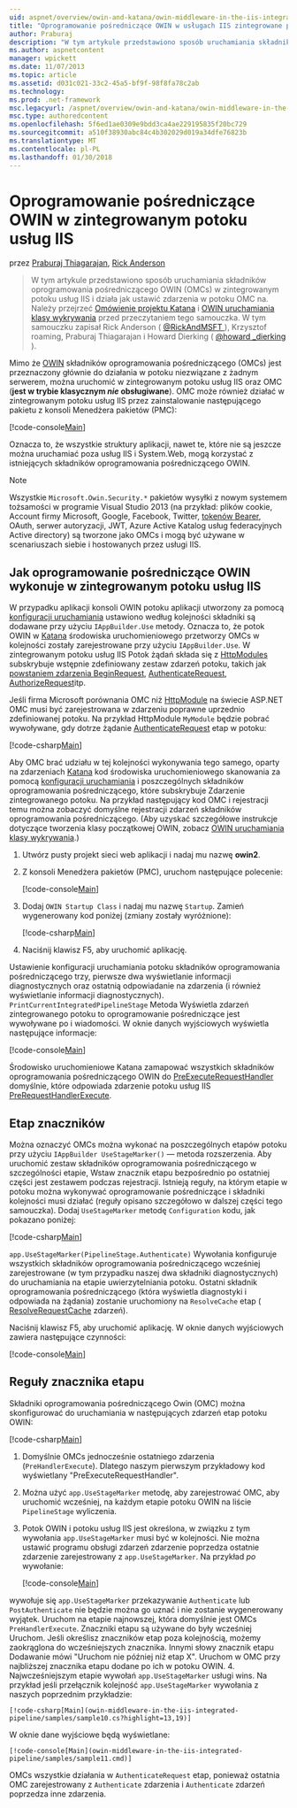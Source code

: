 ```yaml
---
uid: aspnet/overview/owin-and-katana/owin-middleware-in-the-iis-integrated-pipeline
title: "Oprogramowanie pośredniczące OWIN w usługach IIS zintegrowane potoku | Dokumentacja firmy Microsoft"
author: Praburaj
description: "W tym artykule przedstawiono sposób uruchamiania składników oprogramowania pośredniczącego OWIN (OMCs) w zintegrowanym potoku usług IIS i działa jak ustawić zdarzenia w potoku OMC na. Należy..."
ms.author: aspnetcontent
manager: wpickett
ms.date: 11/07/2013
ms.topic: article
ms.assetid: d031c021-33c2-45a5-bf9f-98f8fa78c2ab
ms.technology: 
ms.prod: .net-framework
msc.legacyurl: /aspnet/overview/owin-and-katana/owin-middleware-in-the-iis-integrated-pipeline
msc.type: authoredcontent
ms.openlocfilehash: 5f6ed1ae0309e9bdd3ca4ae229195835f20bc729
ms.sourcegitcommit: a510f38930abc84c4b302029d019a34dfe76823b
ms.translationtype: MT
ms.contentlocale: pl-PL
ms.lasthandoff: 01/30/2018
---
```

<a name="owin-middleware-in-the-iis-integrated-pipeline"></a>Oprogramowanie pośredniczące OWIN w zintegrowanym potoku usług IIS
====================
przez [Praburaj Thiagarajan](https://github.com/Praburaj), [Rick Anderson](https://github.com/Rick-Anderson)

> W tym artykule przedstawiono sposób uruchamiania składników oprogramowania pośredniczącego OWIN (OMCs) w zintegrowanym potoku usług IIS i działa jak ustawić zdarzenia w potoku OMC na. Należy przejrzeć [Omówienie projektu Katana](an-overview-of-project-katana.md) i [OWIN uruchamiania klasy wykrywania](owin-startup-class-detection.md) przed przeczytaniem tego samouczka. W tym samouczku zapisał Rick Anderson ( [ @RickAndMSFT ](https://twitter.com/#!/RickAndMSFT) ), Krzysztof roaming, Praburaj Thiagarajan i Howard Dierking ( [ @howard \_dierking](https://twitter.com/howard_dierking) ).


Mimo że [OWIN](an-overview-of-project-katana.md) składników oprogramowania pośredniczącego (OMCs) jest przeznaczony głównie do działania w potoku niezwiązane z żadnym serwerem, można uruchomić w zintegrowanym potoku usług IIS oraz OMC (**jest w trybie klasycznym *nie* obsługiwane**). OMC może również działać w zintegrowanym potoku usług IIS przez zainstalowanie następującego pakietu z konsoli Menedżera pakietów (PMC):

[!code-console[Main](owin-middleware-in-the-iis-integrated-pipeline/samples/sample1.cmd)]

Oznacza to, że wszystkie struktury aplikacji, nawet te, które nie są jeszcze można uruchamiać poza usług IIS i System.Web, mogą korzystać z istniejących składników oprogramowania pośredniczącego OWIN. 

> [!NOTE]
> Wszystkie `Microsoft.Owin.Security.*` pakietów wysyłki z nowym systemem tożsamości w programie Visual Studio 2013 (na przykład: plików cookie, Account firmy Microsoft, Google, Facebook, Twitter, [tokenów Bearer](http://self-issued.info/docs/draft-ietf-oauth-v2-bearer.html), OAuth, serwer autoryzacji, JWT, Azure Active Katalog usług federacyjnych Active directory) są tworzone jako OMCs i mogą być używane w scenariuszach siebie i hostowanych przez usługi IIS.

## <a name="how-owin-middleware-executes-in-the-iis-integrated-pipeline"></a>Jak oprogramowanie pośredniczące OWIN wykonuje w zintegrowanym potoku usług IIS

W przypadku aplikacji konsoli OWIN potoku aplikacji utworzony za pomocą [konfiguracji uruchamiania](owin-startup-class-detection.md) ustawiono według kolejności składniki są dodawane przy użyciu `IAppBuilder.Use` metody. Oznacza to, że potok OWIN w [Katana](an-overview-of-project-katana.md) środowiska uruchomieniowego przetworzy OMCs w kolejności zostały zarejestrowane przy użyciu `IAppBuilder.Use`. W zintegrowanym potoku usług IIS Potok żądań składa się z [HttpModules](https://msdn.microsoft.com/library/ms178468(v=vs.85).aspx) subskrybuje wstępnie zdefiniowany zestaw zdarzeń potoku, takich jak [powstaniem zdarzenia BeginRequest](https://msdn.microsoft.com/library/system.web.httpapplication.beginrequest.aspx), [AuthenticateRequest](https://msdn.microsoft.com/library/system.web.httpapplication.authenticaterequest.aspx), [AuthorizeRequest](https://msdn.microsoft.com/library/system.web.httpapplication.authorizerequest.aspx)itp.

Jeśli firma Microsoft porównania OMC niż [HttpModule](https://msdn.microsoft.com/library/zec9k340(v=vs.85).aspx) na świecie ASP.NET OMC musi być zarejestrowana w zdarzeniu poprawne uprzednio zdefiniowanej potoku. Na przykład HttpModule `MyModule` będzie pobrać wywoływane, gdy dotrze żądanie [AuthenticateRequest](https://msdn.microsoft.com/library/system.web.httpapplication.authenticaterequest.aspx) etap w potoku:

[!code-csharp[Main](owin-middleware-in-the-iis-integrated-pipeline/samples/sample2.cs?highlight=10)]

Aby OMC brać udziału w tej kolejności wykonywania tego samego, oparty na zdarzeniach [Katana](an-overview-of-project-katana.md) kod środowiska uruchomieniowego skanowania za pomocą [konfiguracji uruchamiania](owin-startup-class-detection.md) i poszczególnych składników oprogramowania pośredniczącego, które subskrybuje Zdarzenie zintegrowanego potoku. Na przykład następujący kod OMC i rejestracji temu można zobaczyć domyślne rejestracji zdarzeń składników oprogramowania pośredniczącego. (Aby uzyskać szczegółowe instrukcje dotyczące tworzenia klasy początkowej OWIN, zobacz [OWIN uruchamiania klasy wykrywania](owin-startup-class-detection.md).)

1. Utwórz pusty projekt sieci web aplikacji i nadaj mu nazwę **owin2**.
2. Z konsoli Menedżera pakietów (PMC), uruchom następujące polecenie: 

    [!code-console[Main](owin-middleware-in-the-iis-integrated-pipeline/samples/sample3.cmd)]
3. Dodaj `OWIN Startup Class` i nadaj mu nazwę `Startup`. Zamień wygenerowany kod poniżej (zmiany zostały wyróżnione):  

    [!code-csharp[Main](owin-middleware-in-the-iis-integrated-pipeline/samples/sample4.cs?highlight=5-7,15-36)]
4. Naciśnij klawisz F5, aby uruchomić aplikację.

Ustawienie konfiguracji uruchamiania potoku składników oprogramowania pośredniczącego trzy, pierwsze dwa wyświetlanie informacji diagnostycznych oraz ostatnią odpowiadanie na zdarzenia (i również wyświetlanie informacji diagnostycznych). `PrintCurrentIntegratedPipelineStage` Metoda Wyświetla zdarzeń zintegrowanego potoku to oprogramowanie pośredniczące jest wywoływane po i wiadomości. W oknie danych wyjściowych wyświetla następujące informacje:

[!code-console[Main](owin-middleware-in-the-iis-integrated-pipeline/samples/sample5.cmd)]

Środowisko uruchomieniowe Katana zamapować wszystkich składników oprogramowania pośredniczącego OWIN do [PreExecuteRequestHandler](https://msdn.microsoft.com/library/system.web.httpapplication.prerequesthandlerexecute.aspx) domyślnie, które odpowiada zdarzenie potoku usług IIS [PreRequestHandlerExecute](https://msdn.microsoft.com/library/system.web.httpapplication.prerequesthandlerexecute.aspx).

## <a name="stage-markers"></a>Etap znaczników

Można oznaczyć OMCs można wykonać na poszczególnych etapów potoku przy użyciu `IAppBuilder UseStageMarker()` — metoda rozszerzenia. Aby uruchomić zestaw składników oprogramowania pośredniczącego w szczególności etapie, Wstaw znacznik etapu bezpośrednio po ostatniej części jest zestawem podczas rejestracji. Istnieją reguły, na którym etapie w potoku można wykonywać oprogramowanie pośredniczące i składniki kolejności musi działać (reguły opisano szczegółowo w dalszej części tego samouczka). Dodaj `UseStageMarker` metodę `Configuration` kodu, jak pokazano poniżej:

[!code-csharp[Main](owin-middleware-in-the-iis-integrated-pipeline/samples/sample6.cs?highlight=13,19)]

`app.UseStageMarker(PipelineStage.Authenticate)` Wywołania konfiguruje wszystkich składników oprogramowania pośredniczącego wcześniej zarejestrowane (w tym przypadku naszej dwa składniki diagnostycznych) do uruchamiania na etapie uwierzytelniania potoku. Ostatni składnik oprogramowania pośredniczącego (która wyświetla diagnostyki i odpowiada na żądania) zostanie uruchomiony na `ResolveCache` etap ( [ResolveRequestCache](https://msdn.microsoft.com/library/system.web.httpapplication.resolverequestcache.aspx) zdarzeń).

Naciśnij klawisz F5, aby uruchomić aplikację. W oknie danych wyjściowych zawiera następujące czynności:

[!code-console[Main](owin-middleware-in-the-iis-integrated-pipeline/samples/sample7.cmd)]

## <a name="stage-marker-rules"></a>Reguły znacznika etapu

Składniki oprogramowania pośredniczącego Owin (OMC) można skonfigurować do uruchamiania w następujących zdarzeń etap potoku OWIN:

[!code-csharp[Main](owin-middleware-in-the-iis-integrated-pipeline/samples/sample8.cs)]

1. Domyślnie OMCs jednocześnie ostatniego zdarzenia (`PreHandlerExecute`). Dlatego naszym pierwszym przykładowy kod wyświetlany "PreExecuteRequestHandler".
2. Można użyć `app.UseStageMarker` metodę, aby zarejestrować OMC, aby uruchomić wcześniej, na każdym etapie potoku OWIN na liście `PipelineStage` wyliczenia.
3. Potok OWIN i potoku usług IIS jest określona, w związku z tym wywołania `app.UseStageMarker` musi być w kolejności. Nie można ustawić programu obsługi zdarzeń zdarzenie poprzedza ostatnie zdarzenie zarejestrowany z `app.UseStageMarker`. Na przykład *po* wywołanie:

    [!code-console[Main](owin-middleware-in-the-iis-integrated-pipeline/samples/sample9.cmd)]

 wywołuje się `app.UseStageMarker` przekazywanie `Authenticate` lub `PostAuthenticate` nie będzie można go uznać i nie zostanie wygenerowany wyjątek. Uruchom na etapie najnowszej, która domyślnie jest OMCs `PreHandlerExecute`. Znaczniki etapu są używane do były wcześniej Uruchom. Jeśli określisz znaczników etap poza kolejnością, możemy zaokrąglona do wcześniejszych znacznika. Innymi słowy znacznik etapu Dodawanie mówi "Uruchom nie później niż etap X". Uruchom w OMC przy najbliższej znacznika etapu dodane po ich w potoku OWIN.
4. Najwcześniejszym etapie wywołań `app.UseStageMarker` usługi wins. Na przykład jeśli przełącznik kolejność `app.UseStageMarker` wywołania z naszych poprzednim przykładzie:

    [!code-csharp[Main](owin-middleware-in-the-iis-integrated-pipeline/samples/sample10.cs?highlight=13,19)]

 W oknie dane wyjściowe będą wyświetlane: 

    [!code-console[Main](owin-middleware-in-the-iis-integrated-pipeline/samples/sample11.cmd)]

 OMCs wszystkie działania w `AuthenticateRequest` etap, ponieważ ostatnia OMC zarejestrowany z `Authenticate` zdarzenia i `Authenticate` zdarzeń poprzedza inne zdarzenia.
